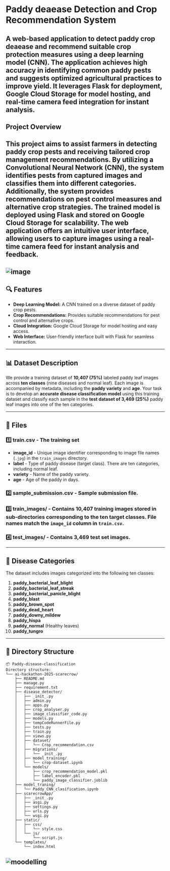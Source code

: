 # Paddy deaease Detection and Crop Recommendation System

A web-based application to detect paddy crop deaease and recommend suitable crop protection measures using a deep learning model (CNN). The application achieves high accuracy in identifying common paddy pests and suggests optimized agricultural practices to improve yield. It leverages Flask for deployment, Google Cloud Storage for model hosting, and real-time camera feed integration for instant analysis.
---

## Project Overview

This project aims to assist farmers in detecting paddy crop pests and receiving tailored crop management recommendations. By utilizing a Convolutional Neural Network (CNN), the system identifies pests from captured images and classifies them into different categories. Additionally, the system provides recommendations on pest control measures and alternative crop strategies. The trained model is deployed using Flask and stored on Google Cloud Storage for scalability. The web application offers an intuitive user interface, allowing users to capture images using a real-time camera feed for instant analysis and feedback.
---

![image](https://github.com/user-attachments/assets/3da53b46-8706-4465-ad0c-967ea6da45f9)
---

## 🔍 Features
- **Deep Learning Model:** A CNN trained on a diverse dataset of paddy crop pests.
- **Crop Recommendations:** Provides suitable recommendations for pest control and alternative crops.
- **Cloud Integration:** Google Cloud Storage for model hosting and easy access.
- **Web Interface:** User-friendly interface built with Flask for seamless interaction.
  
---
## 📊 Dataset Description

We provide a training dataset of **10,407 (75%)** labeled paddy leaf images across **ten classes** (nine diseases and normal leaf). Each image is accompanied by metadata, including the **paddy variety** and **age**. Your task is to develop an **accurate disease classification model** using this training dataset and classify each sample in the **test dataset of 3,469 (25%)** paddy leaf images into one of the ten categories.

---

## 📁 Files

### **1️⃣ train.csv** - The training set
- **image_id** - Unique image identifier corresponding to image file names (`.jpg`) in the `train_images` directory.
- **label** - Type of paddy disease (target class). There are ten categories, including normal leaf.
- **variety** - Name of the paddy variety.
- **age** - Age of the paddy in days.

### **2️⃣ sample_submission.csv** - Sample submission file.

### **3️⃣ train_images/** - Contains **10,407** training images stored in sub-directories corresponding to the ten target classes. File names match the `image_id` column in `train.csv`.

### **4️⃣ test_images/** - Contains **3,469** test set images.

---

## 🌾 Disease Categories

The dataset includes images categorized into the following ten classes:

1. **paddy_bacterial_leaf_blight**
2. **paddy_bacterial_leaf_streak**
3. **paddy_bacterial_panicle_blight**
4. **paddy_blast**
5. **paddy_brown_spot**
6. **paddy_dead_heart**
7. **paddy_downy_mildew**
8. **paddy_hispa**
9. **paddy_normal** (Healthy leaves)
10. **paddy_tungro**

---

## 📂 Directory Structure

```plaintext
📦 Paddy-disease-classification
Directory structure:
└── ai-hackathon-2025-scarecrow/
    ├── README.md
    ├── manage.py
    ├── requirement.txt
    ├── disease_detector/
    │   ├── _init_.py
    │   ├── admin.py
    │   ├── apps.py
    │   ├── crop_analyser.py
    │   ├── image_classifier_code.py
    │   ├── models.py
    │   ├── tempCodeRunnerFile.py
    │   ├── tests.py
    │   ├── train.py
    │   ├── views.py
    │   ├── dataset/
    │   │   └── Crop_recommendation.csv
    │   ├── migrations/
    │   │   └── _init_.py
    │   ├── model_training/
    │   │   └── crop-dataset.ipynb
    │   └── models/
    │       ├── crop_recommendation_model.pkl
    │       ├── label_encoder.pkl
    │       └── paddy_image_classifier.joblib
    ├── model_traning/
    │   └── Paddy_CNN_clasification.ipynb
    ├── scarecrowApp/
    │   ├── _init_.py
    │   ├── asgi.py
    │   ├── settings.py
    │   ├── urls.py
    │   └── wsgi.py
    ├── static/
    │   ├── css/
    │   │   └── style.css
    │   └── js/
    │       └── script.js
    └── templates/
        └── index.html
```
![moodelling](https://github.com/user-attachments/assets/741b00f5-facc-4cb5-8538-d2444da3b713)
---


